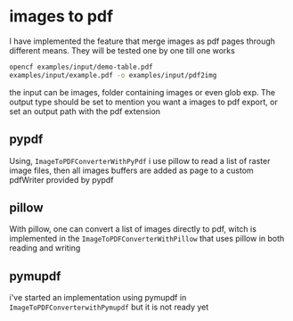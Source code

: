 # images to pdf

I have implemented the feature that merge images as pdf pages through different means. They will be tested one by one till one works

```sh
opencf examples/input/demo-table.pdf 
examples/input/example.pdf -o examples/input/pdf2img
```

the input can be images, folder containing images or even glob exp.
The output type should be set to mention you want a images to pdf export, or set an output path with the pdf extension

## pypdf

Using, `ImageToPDFConverterWithPyPdf` i use pillow to read a list of raster image files, then all images buffers are added as page to a custom pdfWriter provided by pypdf

## pillow

With pillow, one can convert a list of images directly to pdf, witch is implemented in the `ImageToPDFConverterWithPillow` that uses pillow in both reading and writing

## pymupdf

i've started an implementation using pymupdf in `ImageToPDFConverterwithPymupdf` but it is not ready yet
